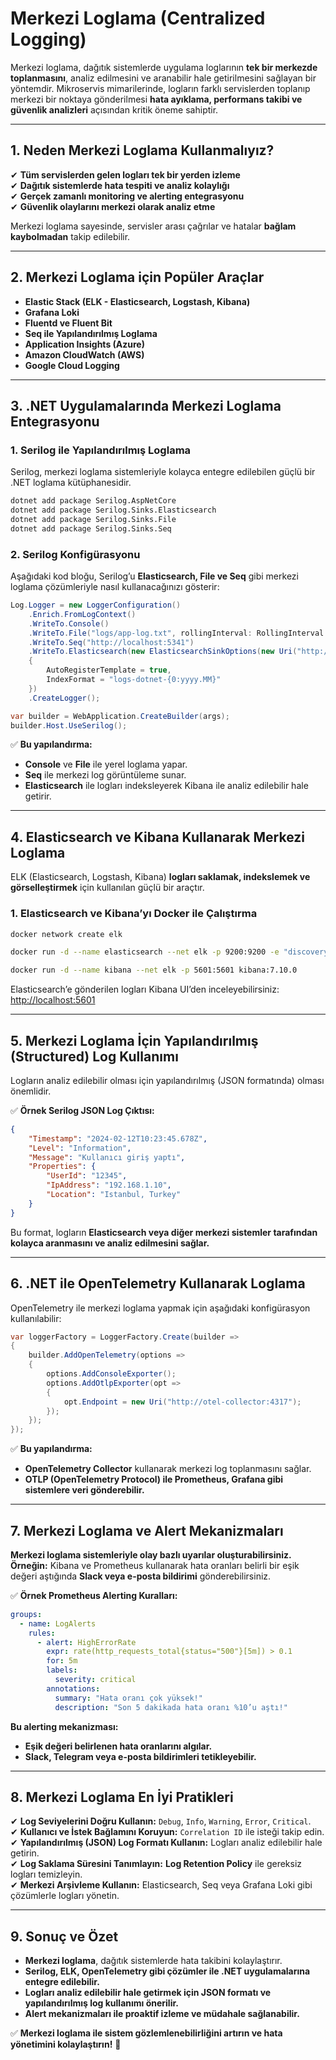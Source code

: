 # Merkezi Loglama (Centralized Logging)

Merkezi loglama, dağıtık sistemlerde uygulama loglarının **tek bir merkezde toplanmasını**, analiz edilmesini ve aranabilir hale getirilmesini sağlayan bir yöntemdir. Mikroservis mimarilerinde, logların farklı servislerden toplanıp merkezi bir noktaya gönderilmesi **hata ayıklama, performans takibi ve güvenlik analizleri** açısından kritik öneme sahiptir.

---

## 1. Neden Merkezi Loglama Kullanmalıyız?

✔ **Tüm servislerden gelen logları tek bir yerden izleme**  
✔ **Dağıtık sistemlerde hata tespiti ve analiz kolaylığı**  
✔ **Gerçek zamanlı monitoring ve alerting entegrasyonu**  
✔ **Güvenlik olaylarını merkezi olarak analiz etme**  

Merkezi loglama sayesinde, servisler arası çağrılar ve hatalar **bağlam kaybolmadan** takip edilebilir.

---

## 2. Merkezi Loglama için Popüler Araçlar

- **Elastic Stack (ELK - Elasticsearch, Logstash, Kibana)**  
- **Grafana Loki**  
- **Fluentd ve Fluent Bit**  
- **Seq ile Yapılandırılmış Loglama**  
- **Application Insights (Azure)**  
- **Amazon CloudWatch (AWS)**  
- **Google Cloud Logging**  

---

## 3. .NET Uygulamalarında Merkezi Loglama Entegrasyonu

### **1. Serilog ile Yapılandırılmış Loglama**

Serilog, merkezi loglama sistemleriyle kolayca entegre edilebilen güçlü bir .NET loglama kütüphanesidir.

```bash
dotnet add package Serilog.AspNetCore
dotnet add package Serilog.Sinks.Elasticsearch
dotnet add package Serilog.Sinks.File
dotnet add package Serilog.Sinks.Seq
```

### **2. Serilog Konfigürasyonu**

Aşağıdaki kod bloğu, Serilog’u **Elasticsearch, File ve Seq** gibi merkezi loglama çözümleriyle nasıl kullanacağınızı gösterir:

```csharp
Log.Logger = new LoggerConfiguration()
    .Enrich.FromLogContext()
    .WriteTo.Console()
    .WriteTo.File("logs/app-log.txt", rollingInterval: RollingInterval.Day)
    .WriteTo.Seq("http://localhost:5341")
    .WriteTo.Elasticsearch(new ElasticsearchSinkOptions(new Uri("http://localhost:9200"))
    {
        AutoRegisterTemplate = true,
        IndexFormat = "logs-dotnet-{0:yyyy.MM}"
    })
    .CreateLogger();

var builder = WebApplication.CreateBuilder(args);
builder.Host.UseSerilog();
```

✅ **Bu yapılandırma:**  
- **Console** ve **File** ile yerel loglama yapar.  
- **Seq** ile merkezi log görüntüleme sunar.  
- **Elasticsearch** ile logları indeksleyerek Kibana ile analiz edilebilir hale getirir.  

---

## 4. Elasticsearch ve Kibana Kullanarak Merkezi Loglama

ELK (Elasticsearch, Logstash, Kibana) **logları saklamak, indekslemek ve görselleştirmek** için kullanılan güçlü bir araçtır.

### **1. Elasticsearch ve Kibana’yı Docker ile Çalıştırma**

```bash
docker network create elk

docker run -d --name elasticsearch --net elk -p 9200:9200 -e "discovery.type=single-node" elasticsearch:7.10.0

docker run -d --name kibana --net elk -p 5601:5601 kibana:7.10.0
```

Elasticsearch’e gönderilen logları Kibana UI’den inceleyebilirsiniz: [http://localhost:5601](http://localhost:5601)

---

## 5. Merkezi Loglama İçin Yapılandırılmış (Structured) Log Kullanımı

Logların analiz edilebilir olması için yapılandırılmış (JSON formatında) olması önemlidir.

✅ **Örnek Serilog JSON Log Çıktısı:**

```json
{
    "Timestamp": "2024-02-12T10:23:45.678Z",
    "Level": "Information",
    "Message": "Kullanıcı giriş yaptı",
    "Properties": {
        "UserId": "12345",
        "IpAddress": "192.168.1.10",
        "Location": "Istanbul, Turkey"
    }
}
```

Bu format, logların **Elasticsearch veya diğer merkezi sistemler tarafından kolayca aranmasını ve analiz edilmesini sağlar.**

---

## 6. .NET ile OpenTelemetry Kullanarak Loglama

OpenTelemetry ile merkezi loglama yapmak için aşağıdaki konfigürasyon kullanılabilir:

```csharp
var loggerFactory = LoggerFactory.Create(builder =>
{
    builder.AddOpenTelemetry(options =>
    {
        options.AddConsoleExporter();
        options.AddOtlpExporter(opt =>
        {
            opt.Endpoint = new Uri("http://otel-collector:4317");
        });
    });
});
```

✅ **Bu yapılandırma:**  
- **OpenTelemetry Collector** kullanarak merkezi log toplanmasını sağlar.  
- **OTLP (OpenTelemetry Protocol) ile Prometheus, Grafana gibi sistemlere veri gönderebilir.**  

---

## 7. Merkezi Loglama ve Alert Mekanizmaları

**Merkezi loglama sistemleriyle olay bazlı uyarılar oluşturabilirsiniz.**  
**Örneğin:** Kibana ve Prometheus kullanarak hata oranları belirli bir eşik değeri aştığında **Slack veya e-posta bildirimi** gönderebilirsiniz.

✅ **Örnek Prometheus Alerting Kuralları:**

```yaml
groups:
  - name: LogAlerts
    rules:
      - alert: HighErrorRate
        expr: rate(http_requests_total{status="500"}[5m]) > 0.1
        for: 5m
        labels:
          severity: critical
        annotations:
          summary: "Hata oranı çok yüksek!"
          description: "Son 5 dakikada hata oranı %10’u aştı!"
```

**Bu alerting mekanizması:**  
- **Eşik değeri belirlenen hata oranlarını algılar.**  
- **Slack, Telegram veya e-posta bildirimleri tetikleyebilir.**  

---

## 8. Merkezi Loglama En İyi Pratikleri

✔ **Log Seviyelerini Doğru Kullanın:** `Debug`, `Info`, `Warning`, `Error`, `Critical`.  
✔ **Kullanıcı ve İstek Bağlamını Koruyun:** `Correlation ID` ile isteği takip edin.  
✔ **Yapılandırılmış (JSON) Log Formatı Kullanın:** Logları analiz edilebilir hale getirin.  
✔ **Log Saklama Süresini Tanımlayın:** **Log Retention Policy** ile gereksiz logları temizleyin.  
✔ **Merkezi Arşivleme Kullanın:** Elasticsearch, Seq veya Grafana Loki gibi çözümlerle logları yönetin.  

---

## 9. Sonuç ve Özet

- **Merkezi loglama**, dağıtık sistemlerde hata takibini kolaylaştırır.  
- **Serilog, ELK, OpenTelemetry gibi çözümler ile .NET uygulamalarına entegre edilebilir.**  
- **Logları analiz edilebilir hale getirmek için JSON formatı ve yapılandırılmış log kullanımı önerilir.**  
- **Alert mekanizmaları ile proaktif izleme ve müdahale sağlanabilir.**  

✅ **Merkezi loglama ile sistem gözlemlenebilirliğini artırın ve hata yönetimini kolaylaştırın!** 🚀